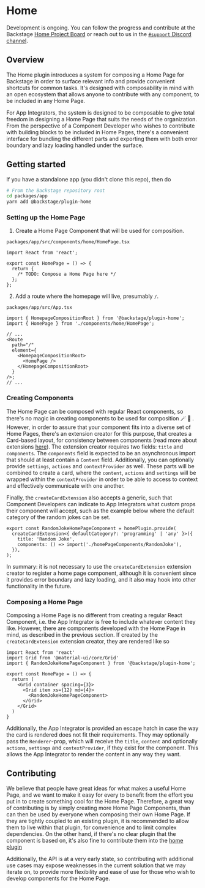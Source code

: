 # Home

Development is ongoing. You can follow the progress and contribute at the Backstage [Home Project Board](https://github.com/backstage/backstage/projects/7) or reach out to us in the [`#support` Discord channel](https://discord.com/channels/687207715902193673/687235481154617364).

## Overview

The Home plugin introduces a system for composing a Home Page for Backstage in order to surface relevant info and provide convenient shortcuts for common tasks. It's designed with composability in mind with an open ecosystem that allows anyone to contribute with any component, to be included in any Home Page.

For App Integrators, the system is designed to be composable to give total freedom in designing a Home Page that suits the needs of the organization. From the perspective of a Component Developer who wishes to contribute with building blocks to be included in Home Pages, there's a convenient interface for bundling the different parts and exporting them with both error boundary and lazy loading handled under the surface.

## Getting started

If you have a standalone app (you didn't clone this repo), then do

```bash
# From the Backstage repository root
cd packages/app
yarn add @backstage/plugin-home
```

### Setting up the Home Page

1. Create a Home Page Component that will be used for composition.

`packages/app/src/components/home/HomePage.tsx`

```tsx
import React from 'react';

export const HomePage = () => {
  return {
    /* TODO: Compose a Home Page here */
  };
};
```

2. Add a route where the homepage will live, presumably `/`.

`packages/app/src/App.tsx`

```tsx
import { HomepageCompositionRoot } from '@backstage/plugin-home';
import { HomePage } from './components/home/HomePage';

// ...
<Route
  path="/"
  element={
    <HomepageCompositionRoot>
      <HomePage />
    </HomepageCompositionRoot>
  }
/>;
// ...
```

### Creating Components

The Home Page can be composed with regular React components, so there's no magic in creating components to be used for composition 🪄 🎩 . However, in order to assure that your component fits into a diverse set of Home Pages, there's an extension creator for this purpose, that creates a Card-based layout, for consistency between components (read more about extensions [here](https://backstage.io/docs/plugins/composability#extensions)). The extension creator requires two fields: `title` and `components`. The `components` field is expected to be an asynchronous import that should at least contain a `Content` field. Additionally, you can optionally provide `settings`, `actions` and `contextProvider` as well. These parts will be combined to create a card, where the `content`, `actions` and `settings` will be wrapped within the `contextProvider` in order to be able to access to context and effectively communicate with one another.

Finally, the `createCardExtension` also accepts a generic, such that Component Developers can indicate to App Integrators what custom props their component will accept, such as the example below where the default category of the random jokes can be set.

```tsx
export const RandomJokeHomePageComponent = homePlugin.provide(
  createCardExtension<{ defaultCategory?: 'programming' | 'any' }>({
    title: 'Random Joke',
    components: () => import('./homePageComponents/RandomJoke'),
  }),
);
```

In summary: it is not necessary to use the `createCardExtension` extension creator to register a home page component, although it is convenient since it provides error boundary and lazy loading, and it also may hook into other functionality in the future.

### Composing a Home Page

Composing a Home Page is no different from creating a regular React Component, i.e. the App Integrator is free to include whatever content they like. However, there are components developed with the Home Page in mind, as described in the previous section. If created by the `createCardExtension` extension creator, they are rendered like so

```tsx
import React from 'react'
import Grid from '@material-ui/core/Grid'
import { RandomJokeHomePageComponent } from '@backstage/plugin-home';

export const HomePage = () => {
  return (
    <Grid container spacing={3}>
      <Grid item xs={12} md={4}>
        <RandomJokeHomePageComponent>
      </Grid>
    </Grid>
  )
}
```

Additionally, the App Integrator is provided an escape hatch in case the way the card is rendered does not fit their requirements. They may optionally pass the `Renderer`-prop, which will receive the `title`, `content` and optionally `actions`, `settings` and `contextProvider`, if they exist for the component. This allows the App Integrator to render the content in any way they want.

## Contributing

We believe that people have great ideas for what makes a useful Home Page, and we want to make it easy for every to benefit from the effort you put in to create something cool for the Home Page. Therefore, a great way of contributing is by simply creating more Home Page Components, than can then be used by everyone when composing their own Home Page. If they are tightly coupled to an existing plugin, it is recommended to allow them to live within that plugin, for convenience and to limit complex dependencies. On the other hand, if there's no clear plugin that the component is based on, it's also fine to contribute them into the [home plugin](/plugins/home/src/homePageComponents)

Additionally, the API is at a very early state, so contributing with additional use cases may expose weaknesses in the current solution that we may iterate on, to provide more flexibility and ease of use for those who wish to develop components for the Home Page.
